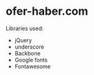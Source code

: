 # ofer-haber.com
Libraries used:<br/>
<ul>
<li>jQuery</li>
<li>underscore</li>
<li>Backbone</li>
<li>Google fonts</li>
<li>Fontawesome</li>
</ul>